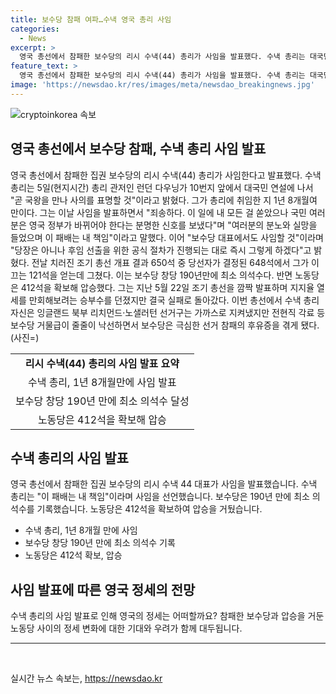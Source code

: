 ```yaml
---
title: 보수당 참패 여파…수낵 영국 총리 사임
categories:
  - News
excerpt: >
  영국 총선에서 참패한 보수당의 리시 수낵(44) 총리가 사임을 발표했다. 수낵 총리는 대국민 연설에서 국민들의 분노와 실망을 들었으며 이 패배는 내 책임이라며 사퇴하겠다고 밝혔다. 전날 치러진 조기 총선에서 보수당은 극심한 참패를 경험하며 수낵 총리가 사임을 결정했다. (150자)
feature_text: >
  영국 총선에서 참패한 보수당의 리시 수낵(44) 총리가 사임을 발표했다. 수낵 총리는 대국민 연설에서 국민들의 분노와 실망을 들었으며 이 패배는 내 책임이라며 사퇴하겠다고 밝혔다. 전날 치러진 조기 총선에서 보수당은 극심한 참패를 경험하며 수낵 총리가 사임을 결정했다. (150자)
image: 'https://newsdao.kr/res/images/meta/newsdao_breakingnews.jpg'
---
```


<p><img src="https://newsdao.kr/res/images/meta/newsdao_breakingnews.jpg" alt="cryptoinkorea 속보" /></p>

<h2 data-ke-size="size26">영국 총선에서 보수당 참패, 수낵 총리 사임 발표</h2>

<p data-ke-size="size16">영국 총선에서 참패한 집권 보수당의 리시 수낵(44) 총리가 사임한다고 발표했다. 수낵 총리는 5일(현지시간) 총리 관저인 런던 다우닝가 10번지 앞에서 대국민 연설에 나서 "곧 국왕을 만나 사의를 표명할 것"이라고 밝혔다. 그가 총리에 취임한 지 1년 8개월여 만이다. 그는 이날 사임을 발표하면서 "죄송하다. 이 일에 내 모든 걸 쏟았으나 국민 여러분은 영국 정부가 바뀌어야 한다는 분명한 신호를 보냈다"며 "여러분의 분노와 실망을 들었으며 이 패배는 내 책임"이라고 말했다. 이어 "보수당 대표에서도 사임할 것"이라며 "당장은 아니나 후임 선출을 위한 공식 절차가 진행되는 대로 즉시 그렇게 하겠다"고 밝혔다. 전날 치러진 조기 총선 개표 결과 650석 중 당선자가 결정된 648석에서 그가 이끄는 121석을 얻는데 그쳤다. 이는 보수당 창당 190년만에 최소 의석수다. 반면 노동당은 412석을 확보해 압승했다. 그는 지난 5월 22일 조기 총선을 깜짝 발표하며 지지율 열세를 만회해보려는 승부수를 던졌지만 결국 실패로 돌아갔다. 이번 총선에서 수낵 총리 자신은 잉글랜드 북부 리치먼드·노샐러턴 선거구는 가까스로 지켜냈지만 전현직 각료 등 보수당 거물급이 줄줄이 낙선하면서 보수당은 극심한 선거 참패의 후유증을 겪게 됐다. (사진=)</p>

<table>
    <tr>
        <td style="text-align: center; height: 17px;"><b>리시 수낵(44) 총리의 사임 발표 요약</b></td>
    </tr>
    <tr>
        <td style="text-align: center; height: 17px;">수낵 총리, 1년 8개월만에 사임 발표</td>
    </tr>
    <tr>
        <td style="text-align: center; height: 17px;">보수당 창당 190년 만에 최소 의석수 달성</td>
    </tr>
    <tr>
        <td style="text-align: center; height: 17px;">노동당은 412석을 확보해 압승</td>
    </tr>
</table>

<h2 data-ke-size="size26">수낵 총리의 사임 발표</h2>

<p data-ke-size="size16">영국 총선에서 참패한 집권 보수당의 리시 수낵 44 대표가 사임을 발표했습니다. 수낵 총리는 "이 패배는 내 책임"이라며 사임을 선언했습니다. 보수당은 190년 만에 최소 의석수를 기록했습니다. 노동당은 412석을 확보하여 압승을 거뒀습니다.</p>

<ul>
    <li>수낵 총리, 1년 8개월 만에 사임</li>
    <li>보수당 창당 190년 만에 최소 의석수 기록</li>
    <li>노동당은 412석 확보, 압승</li>
</ul>

<h2 data-ke-size="size26">사임 발표에 따른 영국 정세의 전망</h2>

<p data-ke-size="size16">수낵 총리의 사임 발표로 인해 영국의 정세는 어떠할까요? 참패한 보수당과 압승을 거둔 노동당 사이의 정세 변화에 대한 기대와 우려가 함께 대두됩니다. </p>

<hr>

<p data-ke-size="size16">&nbsp;</p>
실시간 뉴스 속보는, <a href="https://newsdao.kr" rel="dofollow">https://newsdao.kr</a>


